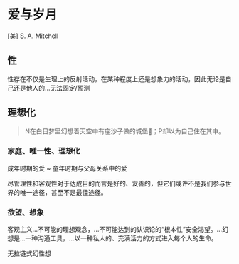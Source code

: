 # 爱与岁月

[美] S. A. Mitchell

## 性

性存在不仅是生理上的反射活动，在某种程度上还是想象力的活动，因此无论是自己还是他人的...无法固定/预测

## 理想化

> N在白日梦里幻想着天空中有座沙子做的城堡🏰；P却以为自己住在其中。

### 家庭、唯一性、理想化

成年时期的爱 ~ 童年时期与父母关系中的爱


尽管理性和客观性对于达成目的而言是好的、友善的，但它们或许不是我们参与世界的唯一途径，甚至不是最佳途径。

### 欲望、想象

客观主义...不可能的理想观念，...不可能达到的认识论的“根本性”安全渴望。...幻想是...一种沟通工具，...以一种私人的、充满活力的方式进入每个人的生命。


无拉链式幻性想
